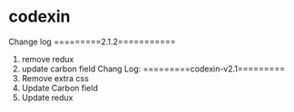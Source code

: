 # codexin


Change  log
=========2.1.2===========
1. remove redux
2. update carbon field
Chang Log:
=========codexin-v2.1=========
1. Remove extra css
2. Update Carbon field
3. Update redux
